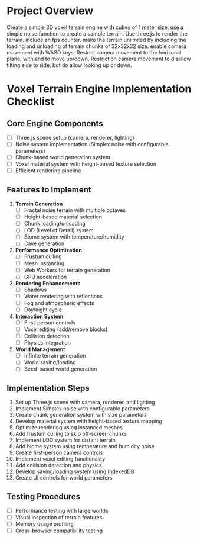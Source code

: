 # Project Overview
Create a simple 3D voxel terrain engine with cubes of 1 meter size. use a simple noise function to create a sample terrain. Use three.js to render the terrain. include an fps counter. make the terrain unlimited by including the loading and unloading of terrain chunks of 32x32x32 size. enable camera movement with WASD keys. Restrict camera movement to the horizonal plane, with <spacebar> and <left-shift> to move up/down. Restriction camera movement to disallow tilting side to side, but do allow looking up or down.

# Voxel Terrain Engine Implementation Checklist

## Core Engine Components
- [ ] Three.js scene setup (camera, renderer, lighting)
- [ ] Noise system implementation (Simplex noise with configurable parameters)
- [ ] Chunk-based world generation system
- [ ] Voxel material system with height-based texture selection
- [ ] Efficient rendering pipeline

## Features to Implement
1. **Terrain Generation**
   - [ ] Fractal noise terrain with multiple octaves
   - [ ] Height-based material selection
   - [ ] Chunk loading/unloading
   - [ ] LOD (Level of Detail) system
   - [ ] Biome system with temperature/humidity
   - [ ] Cave generation

2. **Performance Optimization**
   - [ ] Frustum culling
   - [ ] Mesh instancing
   - [ ] Web Workers for terrain generation
   - [ ] GPU acceleration

3. **Rendering Enhancements**
   - [ ] Shadows
   - [ ] Water rendering with reflections
   - [ ] Fog and atmospheric effects
   - [ ] Day/night cycle

4. **Interaction System**
   - [ ] First-person controls
   - [ ] Voxel editing (add/remove blocks)
   - [ ] Collision detection
   - [ ] Physics integration

5. **World Management**
   - [ ] Infinite terrain generation
   - [ ] World saving/loading
   - [ ] Seed-based world generation

## Implementation Steps
1. Set up Three.js scene with camera, renderer, and lighting
2. Implement Simplex noise with configurable parameters
3. Create chunk generation system with size parameters
4. Develop material system with height-based texture mapping
5. Optimize rendering using instanced meshes
6. Add frustum culling to skip off-screen chunks
7. Implement LOD system for distant terrain
8. Add biome system using temperature and humidity noise
9. Create first-person camera controls
10. Implement voxel editing functionality
11. Add collision detection and physics
12. Develop saving/loading system using IndexedDB
13. Create UI controls for world parameters

## Testing Procedures
- [ ] Performance testing with large worlds
- [ ] Visual inspection of terrain features
- [ ] Memory usage profiling
- [ ] Cross-browser compatibility testing
